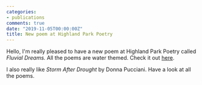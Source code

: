 ```yaml
---
categories:
- publications
comments: true
date: "2019-11-05T00:00:00Z"
title: New poem at Highland Park Poetry
---
```

  

Hello, I'm really pleased to have a new poem at Highland Park Poetry called *Fluvial Dreams.* All the poems are water themed. Check it out <a href="http://highlandparkpoetry.org/themusesgallery.html">here</a>.   



I also really like *Storm After Drought* by Donna Pucciani. Have a look at all the poems.  
